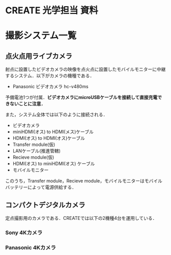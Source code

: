 # CREATE 光学担当 資料

# 撮影システム一覧

## 点火点用ライブカメラ
射点に設置したビデオカメラの映像を点火点に設置したモバイルモニターに中継するシステム．以下がカメラの機種である．

 - Panasonic ビデオカメラ hc-v480ms

予備電池1つが付属．**ビデオカメラにmicroUSBケーブルを接続して直接充電できないことに注意．**

また，システム全体では以下のように接続される．

 - ビデオカメラ
 - miniHDMI(オス) to HDMI(メス)ケーブル
 - HDMI(オス) to HDMI(オス)ケーブル
 - Transfer module(仮)
 - LANケーブル(推進管轄)
 - Recieve module(仮)
 - HDMI(オス) to miniHDMI(オス) ケーブル
 - モバイルモニター

このうち，Transfer module，Recieve module，モバイルモニターはモバイルバッテリーによって電源供給する．

## コンパクトデジタルカメラ
定点撮影用のカメラである．CREATEでは以下の2機種4台を運用している．

### Sony 4Kカメラ

### Panasonic 4Kカメラ